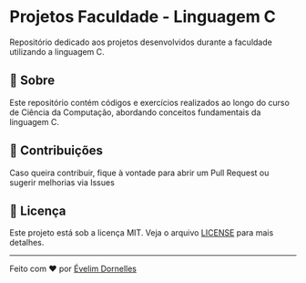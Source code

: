 
# Projetos Faculdade - Linguagem C

Repositório dedicado aos projetos desenvolvidos durante a faculdade utilizando a linguagem C.

## 📌 Sobre
Este repositório contém códigos e exercícios realizados ao longo do curso de Ciência da Computação, abordando conceitos fundamentais da linguagem C.

## 📌 Contribuições
Caso queira contribuir, fique à vontade para abrir um Pull Request ou sugerir melhorias via Issues

## 📄 Licença
Este projeto está sob a licença MIT. Veja o arquivo [LICENSE](LICENSE) para mais detalhes.

---
Feito com ❤️ por [Évelim Dornelles](https://github.com/evedornelles)
#
